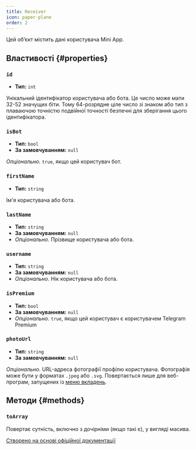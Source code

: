 ```yaml
---
title: Receiver
icon: paper-plane
order: 2
---
```


Цей об’єкт містить дані користувача Mini App.

## Властивості {#properties}

### `id`

- **Тип:** `int`

Унікальний ідентифікатор користувача або бота. Це число може мати 32-52 значущих біти. Тому 64-розрядне ціле число зі знаком або тип з плаваючою точністю подвійної точності безпечні для зберігання цього ідентифікатора.

### `isBot`

- **Тип:** `bool`
- **За замовчуванням:** `null`

_Опціонально._ `true`, якщо цей користувач бот.

### `firstName`

- **Тип:** `string`

Ім'я користувача або бота.

### `lastName`

- **Тип:** `string`
- **За замовчуванням:** `null`
- _Опціонально._ Прізвище користувача або бота.

### `username`

- **Тип:** `string`
- **За замовчуванням:** `null`
- _Опціонально._ Нік користувача або бота.

### `isPremium`

- **Тип:** `bool`
- **За замовчуванням:** `null`
- _Опціонально._ `true`, якщо цей користувач є користувачем Telegram Premium

### `photoUrl`

- **Тип:** `string`
- **За замовчуванням:** `null`

_Опціонально._ URL-адреса фотографії профілю користувача. Фотографія може бути у форматах `.jpeg` або `.svg`. Повертається лише для веб-програм, запущених із [меню вкладень](https://core.telegram.org/bots/webapps#adding-bots-to-the-attachment-menu).

## Методи {#methods}

### `toArray`

Повертає сутність, включно з дочірніми (якщо такі є), у вигляді масива.

[Створено на основі офіційної документації](https://core.telegram.org/bots/webapps#webappuser)